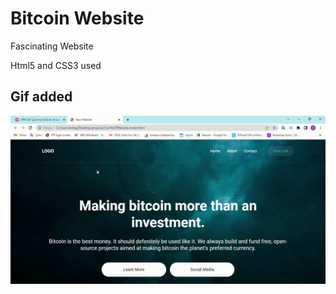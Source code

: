 <h1>Bitcoin Website</h1>

Fascinating Website

Html5 and CSS3 used

<h2> Gif added</h2>

![](coin.gif)
